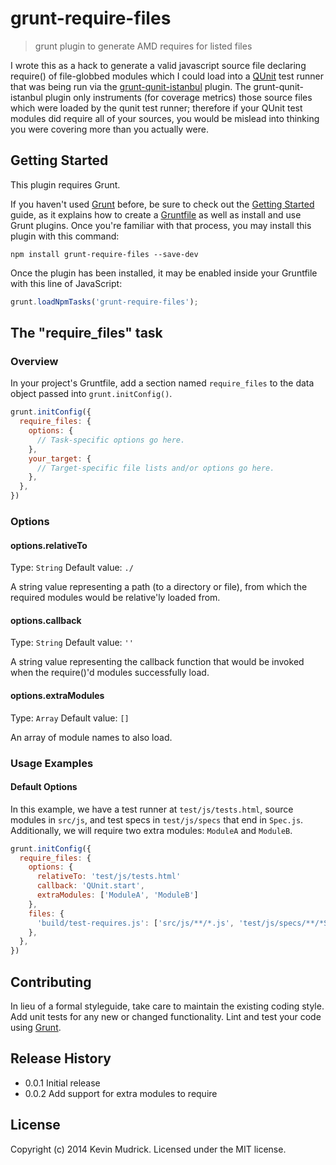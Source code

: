 # grunt-require-files

> grunt plugin to generate AMD requires for listed files

I wrote this as a hack to generate a valid javascript source file declaring require() of file-globbed modules which I could load
into a [QUnit](http://qunitjs.com/) test runner that was being run via the [grunt-qunit-istanbul](https://github.com/asciidisco/grunt-qunit-istanbul)
plugin.  The grunt-qunit-istanbul plugin only instruments (for coverage metrics) those source files which were loaded by the 
qunit test runner; therefore if your QUnit test modules did require all of your sources, you would be mislead into thinking you were covering
more than you actually were.

## Getting Started
This plugin requires Grunt.

If you haven't used [Grunt](http://gruntjs.com/) before, be sure to check out the [Getting Started](http://gruntjs.com/getting-started) guide, as it explains how to create a [Gruntfile](http://gruntjs.com/sample-gruntfile) as well as install and use Grunt plugins. Once you're familiar with that process, you may install this plugin with this command:

```shell
npm install grunt-require-files --save-dev
```

Once the plugin has been installed, it may be enabled inside your Gruntfile with this line of JavaScript:

```js
grunt.loadNpmTasks('grunt-require-files');
```

## The "require_files" task

### Overview
In your project's Gruntfile, add a section named `require_files` to the data object passed into `grunt.initConfig()`.

```js
grunt.initConfig({
  require_files: {
    options: {
      // Task-specific options go here.
    },
    your_target: {
      // Target-specific file lists and/or options go here.
    },
  },
})
```

### Options

#### options.relativeTo
Type: `String`
Default value: `./`

A string value representing a path (to a directory or file), from which the required modules would be relative'ly loaded from.

#### options.callback
Type: `String`
Default value: `''`

A string value representing the callback function that would be invoked when the require()'d modules successfully load.

#### options.extraModules
Type: `Array`
Default value: `[]`

An array of module names to also load.


### Usage Examples

#### Default Options
In this example, we have a test runner at `test/js/tests.html`, source modules in `src/js`, and test specs in `test/js/specs` that end in `Spec.js`.
Additionally, we will require two extra modules: `ModuleA` and `ModuleB`.

```js
grunt.initConfig({
  require_files: {
    options: {
      relativeTo: 'test/js/tests.html'
      callback: 'QUnit.start',
      extraModules: ['ModuleA', 'ModuleB']
    },
    files: {
      'build/test-requires.js': ['src/js/**/*.js', 'test/js/specs/**/*Spec.js'],
    },
  },
})
```

## Contributing
In lieu of a formal styleguide, take care to maintain the existing coding style. Add unit tests for any new or changed functionality. Lint and test your code using [Grunt](http://gruntjs.com/).

## Release History
* 0.0.1 Initial release
* 0.0.2 Add support for extra modules to require

## License
Copyright (c) 2014 Kevin Mudrick. Licensed under the MIT license.
